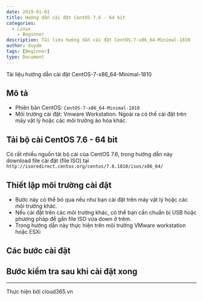 ```yaml
---
date: 2019-01-01
title: Hướng dẫn cài đặt CentOS 7.6 - 64 bit
categories:
  - Linux
	- Beginner
description: Tài liệu hướng dẫn cài đặt CentOS-7-x86_64-Minimal-1810
author: duydm
tags: [Beginner]
type: Document
---
```

Tài liệu hướng dẫn cài đặt CentOS-7-x86_64-Minimal-1810
## Mô tả

- Phiên bản CentOS: `CentOS-7-x86_64-Minimal-1810`
- Môi trường cài đặt: Vmware Workstation. Ngoài ra có thể cài đặt trên máy vật lý hoặc các môi trường ảo hóa khác.

## Tải bộ cài CentOS 7.6 - 64 bit

Có rất nhiều nguồn tải bộ cài của CentOS 7.6, trong hướng dẫn này download file cài đặt (file ISO) tại `http://isoredirect.centos.org/centos/7.6.1810/isos/x86_64/`

## Thiết lập môi trường cài đặt
- Bước này có thể bỏ qua nếu như bạn cài đặt trên máy vật lý hoặc các môi trường khác.
- Nếu cài đặt trên các môi trường khác, có thể bạn cần chuẩn bị USB hoặc phương pháp để gắn file ISO vừa down ở trêm.
- Trong hướng dẫn này thực hiện trên môi trường VMware workstation hoặc ESXi

## Các bước cài đặt

## Bước kiểm tra sau khi cài đặt xong

---
Thực hiện bởi cloud365.vn